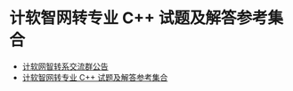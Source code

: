 # 计软智网转专业 C++ 试题及解答参考集合

- [计软网智转系交流群公告](https://gitee.com/FeignClaims/board)
- [计软智网转专业 C++ 试题及解答参考集合](https://change-major-exam.readthedocs.io/)
